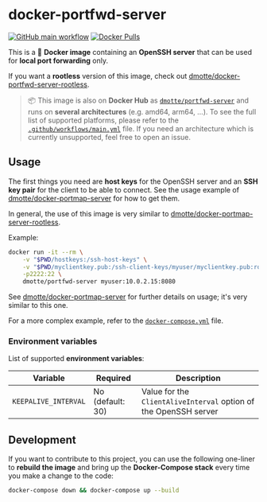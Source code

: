# docker-portfwd-server

[![GitHub main workflow](https://img.shields.io/github/actions/workflow/status/dmotte/docker-portfwd-server/main.yml?branch=main&logo=github&label=main&style=flat-square)](https://github.com/dmotte/docker-portfwd-server/actions)
[![Docker Pulls](https://img.shields.io/docker/pulls/dmotte/portfwd-server?logo=docker&style=flat-square)](https://hub.docker.com/r/dmotte/portfwd-server)

This is a :whale: **Docker image** containing an **OpenSSH server** that can be used for **local port forwarding** only.

If you want a **rootless** version of this image, check out [dmotte/docker-portfwd-server-rootless](https://github.com/dmotte/docker-portfwd-server-rootless).

> :package: This image is also on **Docker Hub** as [`dmotte/portfwd-server`](https://hub.docker.com/r/dmotte/portfwd-server) and runs on **several architectures** (e.g. amd64, arm64, ...). To see the full list of supported platforms, please refer to the [`.github/workflows/main.yml`](.github/workflows/main.yml) file. If you need an architecture which is currently unsupported, feel free to open an issue.

## Usage

The first things you need are **host keys** for the OpenSSH server and an **SSH key pair** for the client to be able to connect. See the usage example of [dmotte/docker-portmap-server](https://github.com/dmotte/docker-portmap-server) for how to get them.

In general, the use of this image is very similar to [dmotte/docker-portmap-server-rootless](https://github.com/dmotte/docker-portmap-server-rootless).

Example:

```bash
docker run -it --rm \
    -v "$PWD/hostkeys:/ssh-host-keys" \
    -v "$PWD/myclientkey.pub:/ssh-client-keys/myuser/myclientkey.pub:ro" \
    -p2222:22 \
    dmotte/portfwd-server myuser:10.0.2.15:8080
```

See [dmotte/docker-portmap-server](https://github.com/dmotte/docker-portmap-server) for further details on usage; it's very similar to this one.

For a more complex example, refer to the [`docker-compose.yml`](docker-compose.yml) file.

### Environment variables

List of supported **environment variables**:

| Variable             | Required         | Description                                                      |
| -------------------- | ---------------- | ---------------------------------------------------------------- |
| `KEEPALIVE_INTERVAL` | No (default: 30) | Value for the `ClientAliveInterval` option of the OpenSSH server |

## Development

If you want to contribute to this project, you can use the following one-liner to **rebuild the image** and bring up the **Docker-Compose stack** every time you make a change to the code:

```bash
docker-compose down && docker-compose up --build
```
